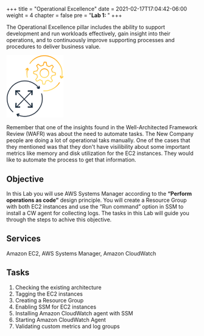 +++
title = "Operational Excellence"
date = 2021-02-17T17:04:42-06:00
weight = 4
chapter = false
pre = "<b>Lab 1:  </b>"
+++

The Operational Excellence pillar includes the ability to support development and run workloads effectively, gain insight into their operations, and to continuously improve supporting processes and procedures to deliver business value. 

<img src="images/operational-ex.png" alt="drawing" width="150"/>

Remember that one of the insights found in the Well-Architected Framework Review (WAFR) was about the need to automate tasks. The New Company people are doing a lot of operational taks manually. One of the cases that they mentioned was that they don't have visilibility about some important metrics like memory and disk utilization for the EC2 instances. They would like to automate the process to get that information. 

## Objective

In this Lab you will use AWS Systems Manager according to the **“Perform operations as code”** design principle. You will create a Resource Group with both EC2 instances and use the “Run command” option in SSM to install a CW agent for collecting logs. The tasks in this Lab will guide you through the steps to achive this objective.

## Services

Amazon EC2, AWS Systems Manager, Amazon CloudWatch

## Tasks

1. Checking the existing architecture
1. Tagging the EC2 instances
1. Creating a Resource Group
1. Enabling SSM for EC2 instances
1. Installing Amazon CloudWatch agent with SSM
1. Starting Amazon CloudWatch Agent
1. Validating custom metrics and log groups
